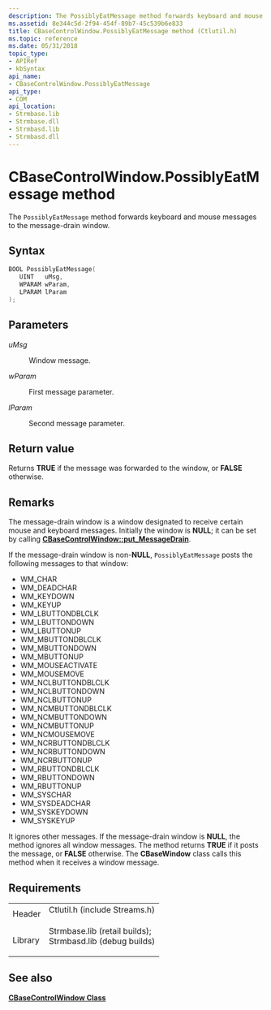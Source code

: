 ```yaml
---
description: The PossiblyEatMessage method forwards keyboard and mouse messages to the message-drain window.
ms.assetid: 8e344c5d-2f94-454f-89b7-45c539b6e833
title: CBaseControlWindow.PossiblyEatMessage method (Ctlutil.h)
ms.topic: reference
ms.date: 05/31/2018
topic_type: 
- APIRef
- kbSyntax
api_name: 
- CBaseControlWindow.PossiblyEatMessage
api_type: 
- COM
api_location: 
- Strmbase.lib
- Strmbase.dll
- Strmbasd.lib
- Strmbasd.dll
---
```


# CBaseControlWindow.PossiblyEatMessage method

The `PossiblyEatMessage` method forwards keyboard and mouse messages to the message-drain window.

## Syntax


```C++
BOOL PossiblyEatMessage(
   UINT   uMsg,
   WPARAM wParam,
   LPARAM lParam
);
```



## Parameters

<dl> <dt>

*uMsg* 
</dt> <dd>

Window message.

</dd> <dt>

*wParam* 
</dt> <dd>

First message parameter.

</dd> <dt>

*lParam* 
</dt> <dd>

Second message parameter.

</dd> </dl>

## Return value

Returns **TRUE** if the message was forwarded to the window, or **FALSE** otherwise.

## Remarks

The message-drain window is a window designated to receive certain mouse and keyboard messages. Initially the window is **NULL**; it can be set by calling [**CBaseControlWindow::put\_MessageDrain**](cbasecontrolwindow-put-messagedrain.md).

If the message-drain window is non-**NULL**, `PossiblyEatMessage` posts the following messages to that window:

-   WM\_CHAR
-   WM\_DEADCHAR
-   WM\_KEYDOWN
-   WM\_KEYUP
-   WM\_LBUTTONDBLCLK
-   WM\_LBUTTONDOWN
-   WM\_LBUTTONUP
-   WM\_MBUTTONDBLCLK
-   WM\_MBUTTONDOWN
-   WM\_MBUTTONUP
-   WM\_MOUSEACTIVATE
-   WM\_MOUSEMOVE
-   WM\_NCLBUTTONDBLCLK
-   WM\_NCLBUTTONDOWN
-   WM\_NCLBUTTONUP
-   WM\_NCMBUTTONDBLCLK
-   WM\_NCMBUTTONDOWN
-   WM\_NCMBUTTONUP
-   WM\_NCMOUSEMOVE
-   WM\_NCRBUTTONDBLCLK
-   WM\_NCRBUTTONDOWN
-   WM\_NCRBUTTONUP
-   WM\_RBUTTONDBLCLK
-   WM\_RBUTTONDOWN
-   WM\_RBUTTONUP
-   WM\_SYSCHAR
-   WM\_SYSDEADCHAR
-   WM\_SYSKEYDOWN
-   WM\_SYSKEYUP

It ignores other messages. If the message-drain window is **NULL**, the method ignores all window messages. The method returns **TRUE** if it posts the message, or **FALSE** otherwise. The **CBaseWindow** class calls this method when it receives a window message.

## Requirements



|                    |                                                                                                                                                                                            |
|--------------------|--------------------------------------------------------------------------------------------------------------------------------------------------------------------------------------------|
| Header<br/>  | <dl> <dt>Ctlutil.h (include Streams.h)</dt> </dl>                                                                                   |
| Library<br/> | <dl> <dt>Strmbase.lib (retail builds); </dt> <dt>Strmbasd.lib (debug builds)</dt> </dl> |



## See also

<dl> <dt>

[**CBaseControlWindow Class**](cbasecontrolwindow.md)
</dt> </dl>

 

 




